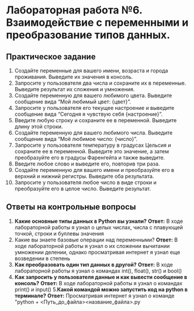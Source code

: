# Лабораторная работа №6. Взаимодействие с переменными и преобразование типов данных.

## Практическое задание
1. Создайте переменные для вашего имени, возраста и города проживания. Выведите их значения в консоль.
2. Запросите у пользователя два числа и сохраните их в переменные. Выведите результат их сложения и умножения.
3. Создайте переменную для вашего любимого цвета. Выведите сообщение вида “Мой любимый цвет: {цвет}”.
4. Запросите у пользователя его текущее настроение и выведите сообщение вида “Сегодня я чувствую себя {настроение}”.
5. Введите любую строку и сохраните ее в переменной. Выведите длину этой строки.
6. Создайте переменную для вашего любимого числа. Выведите сообщение вида “Моё любимое число: {число}”.
7. Запросите у пользователя температуру в градусах Цельсия и сохраните ее в переменной. Выведите это значение, а затем преобразуйте его в градусы Фаренгейта и также выведите.
8. Введите любое слово и выведите его, повторив три раза.
9. Создайте переменную для вашего имени и преобразуйте его в верхний и нижний регистры. Выведите оба результата.
10. Запросите у пользователя любое число в виде строки и преобразуйте его в целое число. Выведите результат.

## Ответы на контрольные вопросы
1. **Какие основные типы данных в Python вы узнали?**
**Ответ:** В ходе лабораторной работы я узнал о целых числах, числа с плавующей точкой, строки и буллевы значения
2. Какие вы знаете базовые операции над переменными?
**Ответ:** В ходе лабораторной работы я узнал о их сложении вычитании умножении делении, однако просматривая интернет я узнал еще возведении в степень 
3. **Как преобразовать один тип данных в другой?**
**Ответ:** В ходе лабораторной работы я узнал о командах int(), float(), str() и bool()
4. **Как запросить у пользователя данные и как вывести сообщение в консоль?**
**Ответ:** В ходе лабораторной работы я узнал о командах print() и input()
5.**Какой командой можно запустить код на python в терминале?**
**Ответ:** Просматривая интернет я узнал о команде "python + <Путь_до_файла><название_файла>.py
